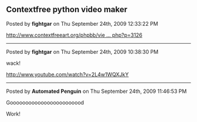 ## Contextfree python video maker
Posted by **fightgar** on Thu September 24th, 2009 12:33:22 PM

<!-- m --><a class="postlink" href="http://www.contextfreeart.org/phpbb/viewtopic.php?p=3126">http://www.contextfreeart.org/phpbb/vie ... php?p=3126</a><!-- m -->

--------------------------------------------------------------------------------

Posted by **fightgar** on Thu September 24th, 2009 10:38:30 PM

wack!

<!-- m --><a class="postlink" href="http://www.youtube.com/watch?v=2L4w1WQXJkY">http://www.youtube.com/watch?v=2L4w1WQXJkY</a><!-- m -->

--------------------------------------------------------------------------------

Posted by **Automated Penguin** on Thu September 24th, 2009 11:46:53 PM

Goooooooooooooooooooooood

Work!
